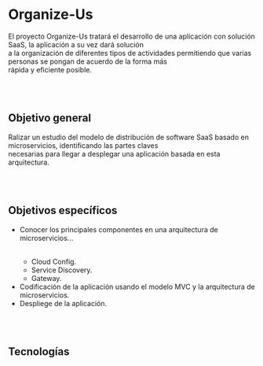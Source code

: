 # Organize-Us

El proyecto Organize-Us tratará el desarrollo de una aplicación con solución SaaS, la aplicación a su vez dará solución </br>
a la organización de diferentes tipos de actividades permitiendo que varias personas se pongan de acuerdo de la forma más </br>
rápida y eficiente posible. 

</br>
</br>

## Objetivo general
Ralizar un estudio del modelo de distribución de software SaaS basado en microservicios, identificando las partes claves </br>
necesarias para llegar a desplegar una aplicación basada en esta arquitectura.

</br>
</br>

## Objetivos específicos

<ul>
    <li>Conocer los principales componentes en una arquitectura de microservicios...</li>
        <ul>
        &nbsp&nbsp<li>Cloud Config.
        &nbsp&nbsp<li>Service Discovery.
        &nbsp&nbsp<li>Gateway.
        </ul>
    <li>Codificación de la aplicación usando el modelo MVC y la arquitectura de microservicios.
    <li>Despliege de la aplicación.
</ul>

</br>
</br>

## Tecnologías